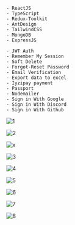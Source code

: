 ```
- ReactJS
- TypeScript
- Redux-Toolkit
- AntDesign
- TailwindCSS
- MongoDB
- ExpressJS
```

```
- JWT Auth
- Remember My Session
- Soft Delete
- Forgot-Reset Password
- Email Verification
- Export data to excel
- Iyzipay payment
- Passport
- Nodemailer
- Sign in With Google
- Sign in With Discord
- Sign in With Github
```

![1](https://github.com/eraybahcegulu/MERN/assets/84785201/bb103699-1b4d-4944-9f5a-84ee36b0a3da)

![2](https://github.com/eraybahcegulu/MERN/assets/84785201/f18da083-e316-46ef-baa1-3183a985f7f2)

![x](https://github.com/eraybahcegulu/MERN/assets/84785201/4d176854-4ebf-49b6-9b0b-6f6e8522a548)

![3](https://github.com/eraybahcegulu/MERN/assets/84785201/8188bfef-895f-4ac0-a92b-9fe208e5281a)

![4](https://github.com/eraybahcegulu/MERN/assets/84785201/6acc1840-4d58-4f7f-bccc-2471d8d7e21b)

![5](https://github.com/eraybahcegulu/MERN/assets/84785201/67c5bcfe-e0a3-4971-9a46-baae523be8e1)

![6](https://github.com/eraybahcegulu/MERN/assets/84785201/48ce723a-c3af-45ec-88d6-ad9c804d3257)

![7](https://github.com/eraybahcegulu/MERN/assets/84785201/fb9b1294-cf2c-465d-b67a-ab099de301f2)

![8](https://github.com/eraybahcegulu/MERN/assets/84785201/a5f48323-670f-43e1-ac2a-674089d6206f)
